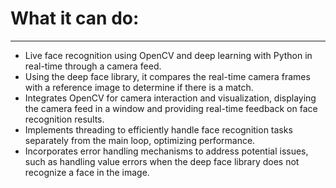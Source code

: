 # What it can do:
---
- Live face recognition using OpenCV and deep learning with Python in real-time through a camera feed.
- Using the deep face library, it compares the real-time camera frames with a reference image to determine if there is a match.
- Integrates OpenCV for camera interaction and visualization, displaying the camera feed in a window and providing real-time feedback on face recognition results.
- Implements threading to efficiently handle face recognition tasks separately from the main loop, optimizing performance.
- Incorporates error handling mechanisms to address potential issues, such as handling value errors when the deep face library does not recognize a face in the image.
